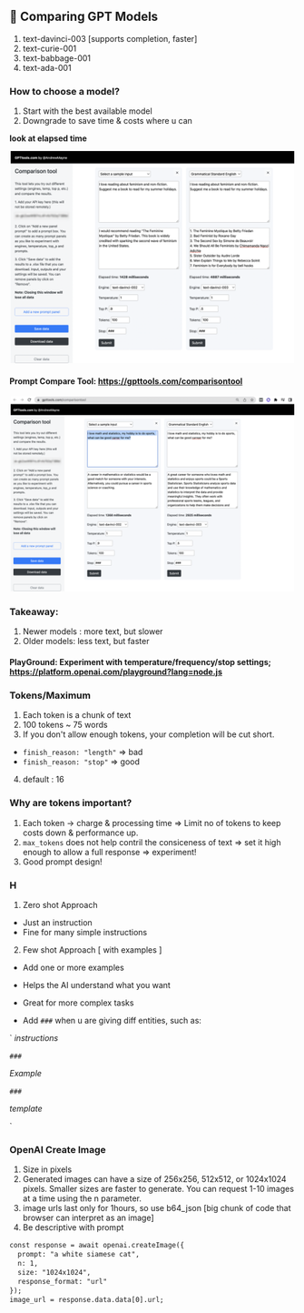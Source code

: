 ## 🤩 Comparing GPT Models

1. text-davinci-003 [supports completion, faster]
2. text-curie-001
3. text-babbage-001
4. text-ada-001

### How to choose a model?

1. Start with the best available model
2. Downgrade to save time & costs where u can

**look at elapsed time**

<p align="center">
  <img src="Comparison_Book.png" width="500" title="Comparing DaVinci models">
</p>

#### Prompt Compare Tool: https://gpttools.com/comparisontool

<p align="center">
  <img src="Comparison002_003.png" width="500" title="Comparing DaVinci models">
</p>

### Takeaway:

1. Newer models : more text, but slower
2. Older models: less text, but faster

#### PlayGround: Experiment with temperature/frequency/stop settings; https://platform.openai.com/playground?lang=node.js

### Tokens/Maximum

1. Each token is a chunk of text
2. 100 tokens ~ 75 words
3. If you don't allow enough tokens, your completion will be cut short.

- `finish_reason: "length"` => bad
- `finish_reason: "stop"` => good

4. default : 16

### Why are tokens important?

1. Each token -> charge & processing time => Limit no of tokens to keep costs down & performance up.
2. `max_tokens` does not help contril the consiceness of text => set it high enough to allow a full response => experiment!
3. Good prompt design!

### H

1. Zero shot Approach

- Just an instruction
- Fine for many simple instructions

2. Few shot Approach [ with examples ]

- Add one or more examples
- Helps the AI understand what you want
- Great for more complex tasks

- Add `###` when u are giving diff entities, such as:

`
_instructions_

`###`

_Example_

`###`

_template_

`

### OpenAI Create Image

1. Size in pixels
2. Generated images can have a size of 256x256, 512x512, or 1024x1024 pixels. Smaller sizes are faster to generate. You can request 1-10 images at a time using the n parameter.
3. image urls last only for 1hours, so use b64_json [big chunk of code that browser can interpret as an image]
4. Be descriptive with prompt

```
const response = await openai.createImage({
  prompt: "a white siamese cat",
  n: 1,
  size: "1024x1024",
  response_format: "url"
});
image_url = response.data.data[0].url;
```
